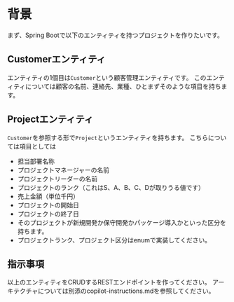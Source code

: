 # 背景

まず、Spring Bootで以下のエンティティを持つプロジェクトを作りたいです。

## Customerエンティティ

エンティティの1個目は`Customer`という顧客管理エンティティです。
このエンティティについては顧客の名前、連絡先、業種、ひとまずそのような項目を持ちます。

## Projectエンティティ

`Customer`を参照する形で`Project`というエンティティを持ちます。
こちらについては項目としては

- 担当部署名称
- プロジェクトマネージャーの名前
- プロジェクトリーダーの名前
- プロジェクトのランク（これはS、A、B、C、Dが取りうる値です）
- 売上金額（単位千円）
- プロジェクトの開始日
- プロジェクトの終了日
- そのプロジェクトが新規開発か保守開発かパッケージ導入かといった区分を持ちます。
- プロジェクトランク、プロジェクト区分はenumで実装してください。

## 指示事項

以上のエンティティをCRUDするRESTエンドポイントを作ってください。
アーキテクチャについては別添のcopilot-instructions.mdを参照してください。
